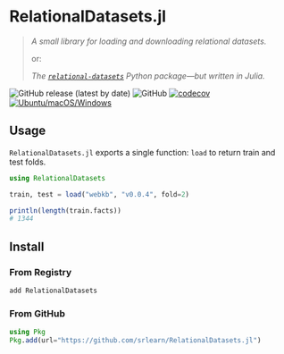 # RelationalDatasets.jl

> *A small library for loading and downloading relational datasets.*
>
> or:
>
> *The [`relational-datasets`](https://github.com/srlearn/relational-datasets)
> Python package—but written in Julia.*

![GitHub release (latest by date)](https://img.shields.io/github/v/release/srlearn/RelationalDatasets.jl)
![GitHub](https://img.shields.io/github/license/srlearn/RelationalDatasets.jl)
[![codecov](https://codecov.io/gh/srlearn/RelationalDatasets.jl/branch/main/graph/badge.svg?token=HaQuwbovLv)](https://codecov.io/gh/srlearn/RelationalDatasets.jl)
[![Ubuntu/macOS/Windows](https://github.com/srlearn/RelationalDatasets.jl/actions/workflows/package-tests.yml/badge.svg)](https://github.com/srlearn/RelationalDatasets.jl/actions/workflows/package-tests.yml)

## Usage

`RelationalDatasets.jl` exports a single function: `load` to return train
and test folds.

```julia
using RelationalDatasets

train, test = load("webkb", "v0.0.4", fold=2)

println(length(train.facts))
# 1344
```

## Install

### From Registry

```bash
add RelationalDatasets
```

### From GitHub

```julia
using Pkg
Pkg.add(url="https://github.com/srlearn/RelationalDatasets.jl")
```
